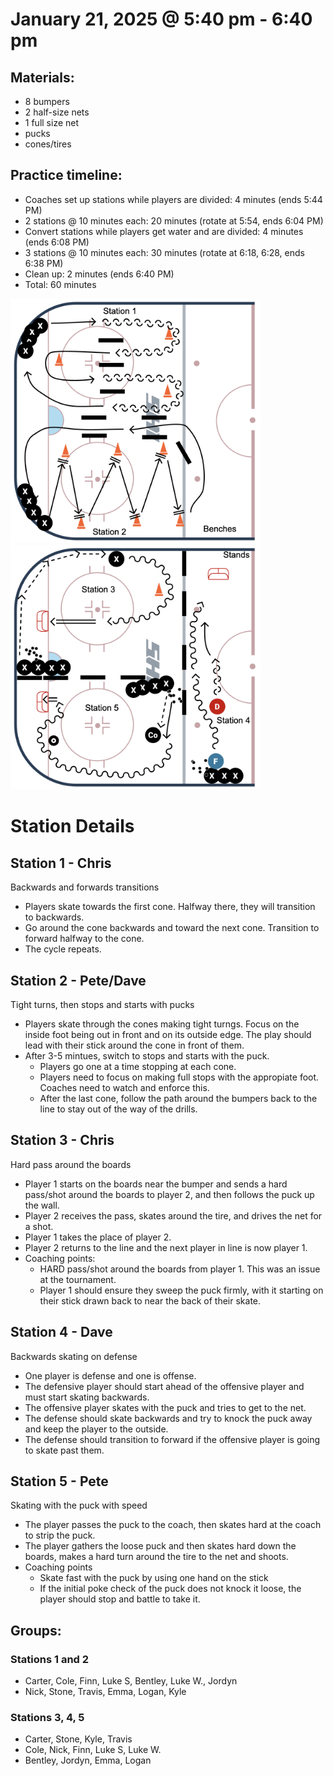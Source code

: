 # January 21, 2025 @ 5:40 pm - 6:40 pm

## Materials:
- 8 bumpers
- 2 half-size nets
- 1 full size net
- pucks
- cones/tires

## Practice timeline:
- Coaches set up stations while players are divided: 4 minutes (ends 5:44 PM)
- 2 stations @ 10 minutes each: 20 minutes (rotate at 5:54, ends 6:04 PM)
- Convert stations while players get water and are divided: 4 minutes (ends 6:08 PM)
- 3 stations @ 10 minutes each: 30 minutes (rotate at 6:18, 6:28, ends 6:38 PM)
- Clean up: 2 minutes (ends 6:40 PM)
- Total: 60 minutes

<img src="https://github.com/salter14/hockey/blob/main/drill_diagrams/Practice_layout_20250121_pt1.png" alt="alt" width="400px"> <img src="https://github.com/salter14/hockey/blob/main/drill_diagrams/Practice_layout_20250121_pt2.png" alt="alt" width="400px">

# Station Details

## Station 1 - Chris
Backwards and forwards transitions
- Players skate towards the first cone. Halfway there, they will transition to backwards.
- Go around the cone backwards and toward the next cone. Transition to forward halfway to the cone.
- The cycle repeats.

## Station 2 - Pete/Dave
Tight turns, then stops and starts with pucks
- Players skate through the cones making tight turngs. Focus on the inside foot being out in front and on its outside edge. The play should lead with their stick around the cone in front of them.
- After 3-5 mintues, switch to stops and starts with the puck.
  - Players go one at a time stopping at each cone.
  - Players need to focus on making full stops with the appropiate foot. Coaches need to watch and enforce this.
  - After the last cone, follow the path around the bumpers back to the line to stay out of the way of the drills.

## Station 3 - Chris
Hard pass around the boards
- Player 1 starts on the boards near the bumper and sends a hard pass/shot around the boards to player 2, and then follows the puck up the wall.
- Player 2 receives the pass, skates around the tire, and drives the net for a shot.
- Player 1 takes the place of player 2.
- Player 2 returns to the line and the next player in line is now player 1.
- Coaching points:
  - HARD pass/shot around the boards from player 1. This was an issue at the tournament.
  - Player 1 should ensure they sweep the puck firmly, with it starting on their stick drawn back to near the back of their skate.

## Station 4 - Dave
Backwards skating on defense
- One player is defense and one is offense.
- The defensive player should start ahead of the offensive player and must start skating backwards.
- The offensive player skates with the puck and tries to get to the net.
- The defense should skate backwards and try to knock the puck away and keep the player to the outside.
- The defense should transition to forward if the offensive player is going to skate past them.

## Station 5 - Pete
Skating with the puck with speed
- The player passes the puck to the coach, then skates hard at the coach to strip the puck.
- The player gathers the loose puck and then skates hard down the boards, makes a hard turn around the tire to the net and shoots.
- Coaching points
  - Skate fast with the puck by using one hand on the stick
  - If the initial poke check of the puck does not knock it loose, the player should stop and battle to take it.

## Groups:
### Stations 1 and 2
- Carter, Cole, Finn, Luke S, Bentley, Luke W., Jordyn
- Nick, Stone, Travis, Emma, Logan, Kyle

### Stations 3, 4, 5
- Carter, Stone, Kyle, Travis
- Cole, Nick, Finn, Luke S, Luke W.
- Bentley, Jordyn, Emma, Logan

